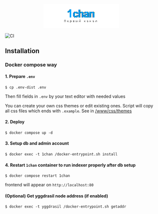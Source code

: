 <p align="center">
    <img src="https://raw.githubusercontent.com/katzterd/1chan/master/www/img/ogol.png" alt="1chan">
</p>

![CI](https://img.shields.io/github/actions/workflow/status/katzterd/1chan/ci.yml?label=CI&logo=github&style=for-the-badge)

## Installation

### Docker compose way

#### 1. Prepare `.env`
```
$ cp .env-dist .env
```
Then fill fields in `.env` by your text editor with needed values

You can create your own css themes or edit existing ones. Script will copy all css files which ends with `.example`. See in [/www/css/themes](https://github.com/katzterd/1chan-docker/tree/master/www/css/themes)

#### 2. Deploy
```
$ docker compose up -d
```

#### 3. Setup db and admin account
```
$ docker exec -t 1chan /docker-entrypoint.sh install
```

#### 4. Restart `1chan` container to run indexer properly after db setup
```
$ docker compose restart 1chan
```

frontend will appear on `http://localhost:80`



#### (Optional) Get yggdrasil node address (if enabled)
```
$ docker exec -t yggdrasil /docker-entrypoint.sh getaddr
```
